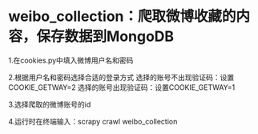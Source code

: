 # weibo_collection：爬取微博收藏的内容，保存数据到MongoDB

1.在cookies.py中填入微博用户名和密码

2.根据用户名和密码选择合适的登录方式 选择的账号不出现验证码：设置COOKIE_GETWAY=2 选择的账号出现验证码：设置COOKIE_GETWAY=1

3.选择爬取的微博账号的id

4.运行时在终端输入：scrapy crawl weibo_collection
